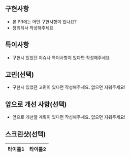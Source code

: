 ## 구현사항
- 본 PR에는 어떤 구현사항이 있나요?
- 정리헤서 작성해주세요

## 특이사항
- 구현시 있었던 이슈나 특이사항이 있다면 작성해주세요

## 고민(선택)
- 구현시 있었던 고민이 있다면 작성해주세요. 없으면 지워주세요!

## 앞으로 개선 사항(선택)
- 앞으로 개선할 계획이 있다면 작성해주세요. 없으면 지워주세요!

## 스크린샷(선택)
|타이틀1|타이틀2|
|:---:|:---:|
